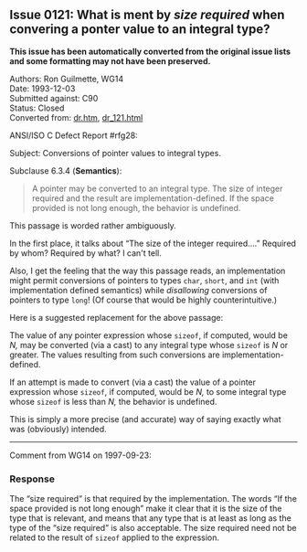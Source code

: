 ## Issue 0121: What is ment by *size required* when convering a ponter value to an integral type?

**This issue has been automatically converted from the original issue lists and some formatting may not have been preserved.**

Authors: Ron Guilmette, WG14  
Date: 1993-12-03  
Submitted against: C90  
Status: Closed  
Converted from: [dr.htm](https://www.open-std.org/jtc1/sc22/wg14/www/docs/dr.htm), [dr_121.html](https://www.open-std.org/jtc1/sc22/wg14/www/docs/dr_121.html)

ANSI/ISO C Defect Report #rfg28:

Subject: Conversions of pointer values to integral types.

Subclause 6.3.4 (**Semantics**):

> A pointer may be converted to an integral type. The size of integer required and
> the result are implementation-defined. If the space provided is not long enough,
> the behavior is undefined.

This passage is worded rather ambiguously.

In the first place, it talks about “The size of the integer required....”
Required by whom? Required by what? I can't tell.

Also, I get the feeling that the way this passage reads, an implementation might
permit conversions of pointers to types `char`, `short`, and `int` (with
implementation defined semantics) while *disallowing* conversions of pointers to
type `long`! (Of course that would be highly counterintuitive.)

Here is a suggested replacement for the above passage:

The value of any pointer expression whose `sizeof`, if computed, would be *N,*
may be converted (via a cast) to any integral type whose `sizeof` is *N* or
greater. The values resulting from such conversions are implementation-defined.

If an attempt is made to convert (via a cast) the value of a pointer expression
whose `sizeof`, if computed, would be *N,* to some integral type whose `sizeof`
is less than *N,* the behavior is undefined.

This is simply a more precise (and accurate) way of saying exactly what was
(obviously) intended.

---

Comment from WG14 on 1997-09-23:

### Response

The “size required” is that required by the implementation. The words “If the
space provided is not long enough” make it clear that it is the size of the type
that is relevant, and means that any type that is at least as long as the type
of the “size required” is also acceptable. The size required need not be related
to the result of `sizeof` applied to the expression.
